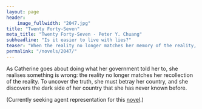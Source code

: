 ```yaml
---
layout: page
header:
    image_fullwidth: "2047.jpg"
title: "Twenty Forty-Seven"
meta_title: "Twenty Forty-Seven - Peter Y. Chuang"
subheadline: "Is it easier to live with lies?"
teaser: "When the reality no longer matches her memory of the reality, she puts her own life at risk to uncover the big secret..."
permalink: "/novels/2047/"
---
```

As Catherine goes about doing what her government told her to, she realises something is wrong: the reality no longer matches her recollection of the reality. To uncover the truth, she must betray her country, and she discovers the dark side of her country that she has never known before.

(Currently seeking agent representation for this [novel][1].)

[1]:/novels
